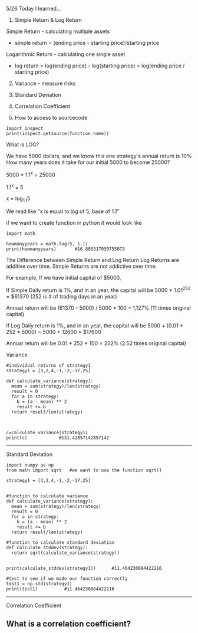 5/26 Today I learned...

1. Simple Return & Log Return

Simple Return - calculating multiple assets
- simple return = (ending price - starting price)/starting price

Logarithmic Return - calculating one single asset
- log return = log(ending price) - log(starting price) = log(ending price / starting price)

2. Variance - measure risks

3. Standard Deviation



4. Correlation Coefficient


5. How to access to sourcecode

```
import inspect
print(inspect.getsource(function_name))
```


What is LOG?

We have 5000 dollars, and we know this one strategy's annual return is 10%
How many years does it take for our initial 5000 to become 25000?

5000 * 1.1<sup>x</sup> = 25000

1.1<sup>x</sup> = 5

x = log<sub>1.1</sub>5

We read like
"x is equal to log of 5, base of 1.1"

if we want to create function in python
it would look like

```
import math

howmanyyears = math.log(5, 1.1) 
print(howmanyyears)       #16.886317030755073
```

The Difference between Simple Return and Log Return
Log Returns are additive over time.
Simple Returns are not addictive over time.

For example,
If we have initial capital of $5000,

If Simple Daily return is 1%, and in an year, the capital will be 5000 * 1.01<sup>252</sup> = $61370 (252 is # of trading days in an year) 

Annual return will be (61370 - 5000) / 5000 * 100 =  1,127% (11 times original capital)

If Log Daily return is 1%, and in an year, the capital will be 5000 + (0.01 * 252 * 5000) = 5000 + 12600 = $17600

Annual return will be 0.01 * 252 * 100 = 252% (2.52 times original capital)


Variance
```
#individual returns of strategy1
strategy1 = [3,2,4,-1,-2,-17,25]

def calculate_variance(strategy):
  mean = sum(strategy)/len(strategy)
  result = 0
  for a in strategy:
    b = (a - mean) ** 2
    result += b
  return result/len(strategy) 



c=calculate_variance(strategy1)
print(c)            #131.42857142857142
```

---
Standard Deviation
```
import numpy as np
from math import sqrt   #we want to use the function sqrt()

strategy1 = [3,2,4,-1,-2,-17,25]


#function to calculate variance
def calculate_variance(strategy):
  mean = sum(strategy)/len(strategy)
  result = 0
  for a in strategy:
    b = (a - mean) ** 2
    result += b
  return result/len(strategy)

#function to calculate standard deviation
def calculate_stddev(strategy):
  return sqrt(calculate_variance(strategy))


print(calculate_stddev(strategy1))      #11.464230084422216

#test to see if we made our function correctly
test1 = np.std(strategy1)
print(test1)          #11.464230084422216

```
---
Correlation Coefficient

What is a correlation coefficient?
- 
```

```
